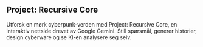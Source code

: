 
## ****Project: Recursive Core****
Utforsk en mørk cyberpunk-verden med Project: Recursive Core, 
en interaktiv nettside drevet av Google Gemini. 
Still spørsmål, 
generer historier, 
design cyberware 
og se KI-en analysere seg selv.
